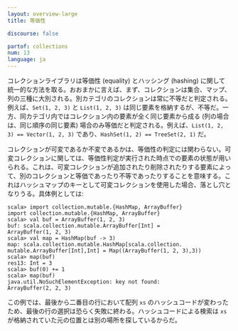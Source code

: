 ```yaml
---
layout: overview-large
title: 等価性

discourse: false

partof: collections
num: 13
language: ja
---
```


コレクションライブラリは等価性 (equality) とハッシング (hashing) に関して統一的な方法を取る。おおまかに言えば、まず、コレクションは集合、マップ、列の三種に大別される。別カテゴリのコレクションは常に不等だと判定される。例えば、`Set(1, 2, 3)` と `List(1, 2, 3)` は同じ要素を格納するが、不等だ。一方、同カテゴリ内ではコレクション内の要素が全く同じ要素から成る (列の場合は、同じ順序の同じ要素) 場合のみ等価だと判定される。例えば、`List(1, 2, 3) == Vector(1, 2, 3)` であり、`HashSet(1, 2) == TreeSet(2, 1)` だ。

コレクションが可変であるか不変であるかは、等価性の判定には関わらない。可変コレクションに関しては、等価性判定が実行された時点での要素の状態が用いられる。これは、可変コレクションが追加されたり削除されたりする要素によって、別のコレクションと等価であったり不等であったりすることを意味する。これはハッシュマップのキーとして可変コレクションを使用した場合、落とし穴となりうる。具体例としては:

    scala> import collection.mutable.{HashMap, ArrayBuffer}
    import collection.mutable.{HashMap, ArrayBuffer}
    scala> val buf = ArrayBuffer(1, 2, 3)
    buf: scala.collection.mutable.ArrayBuffer[Int] = 
    ArrayBuffer(1, 2, 3)
    scala> val map = HashMap(buf -> 3)
    map: scala.collection.mutable.HashMap[scala.collection.
    mutable.ArrayBuffer[Int],Int] = Map((ArrayBuffer(1, 2, 3),3))
    scala> map(buf)
    res13: Int = 3
    scala> buf(0) += 1
    scala> map(buf)
    java.util.NoSuchElementException: key not found: 
    ArrayBuffer(2, 2, 3) 

この例では、最後から二番目の行において配列 `xs` のハッシュコードが変わったため、最後の行の選択は恐らく失敗に終わる。ハッシュコードによる検索は `xs` が格納されていた元の位置とは別の場所を探しているからだ。
